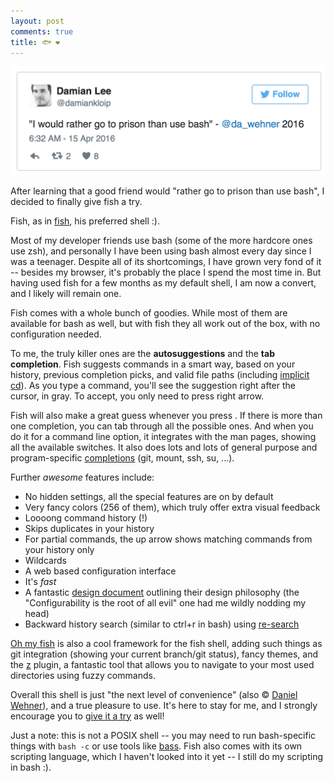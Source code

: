 ```yaml
---
layout: post
comments: true
title: 🐟 ❤️
---
```


![twitter post](/blog/assets/prison.png)

After learning that a good friend would "rather go to prison than use bash", I decided to finally give fish a try.

Fish, as in [fish](https://fishshell.com), his preferred shell :).

Most of my developer friends use bash (some of the more hardcore ones use zsh), and personally I have been using bash almost every day since I was a teenager. Despite all of its shortcomings, I have grown very fond of it -- besides my browser, it's probably the place I spend the most time in. But having used fish for a few months as my default shell, I am now a convert, and I likely will remain one.

Fish comes with a whole bunch of goodies. While most of them are available for bash as well, but with fish they all work out of the box, with no configuration needed.

To me, the truly killer ones are the **autosuggestions** and the **tab completion**. Fish suggests commands in a smart way, based on your history, previous completion picks, and valid file paths (including [implicit cd](https://github.com/fish-shell/fish-shell/issues/22)). As you type a command, you'll see the suggestion right after the cursor, in gray. To accept, you only need to press right arrow.

Fish will also make a great guess whenever you press <tab>. If there is more than one completion, you can tab through all the possible ones. And when you do it for a command line option, it integrates with the man pages, showing all the available switches. It also does lots and lots of general purpose and program-specific [completions](http://fishshell.com/docs/current/index.html#completion) (git, mount, ssh, su, ...).

Further *awesome* features include:

- No hidden settings, all the special features are on by default
- Very fancy colors (256 of them), which truly offer extra visual feedback
- Loooong command history (!)
- Skips duplicates in your history
- For partial commands, the up arrow shows matching commands from your history only
- Wildcards
- A web based configuration interface
- It's *fast*
- A fantastic [design document](http://fishshell.com/docs/current/design.html) outlining their design philosophy (the "Configurability is the root of all evil" one had me wildly nodding my head)
- Backward history search (similar to ctrl+r in bash) using [re-search](https://github.com/jbonjean/re-search)

[Oh my fish](https://github.com/oh-my-fish/oh-my-fish) is also a cool framework for the fish shell, adding such things as git integration (showing your current branch/git status), fancy themes, and the [z](https://github.com/rupa/z) plugin, a fantastic tool that allows you to navigate to your most used directories using fuzzy commands.

Overall this shell is just "the next level of convenience" (also © [Daniel Wehner](https://twitter.com/da_wehner/status/598589852888801282)), and a true pleasure to use. It's here to stay for me, and I strongly encourage you to [give it a try](https://fishshell.com/#platform_tabs) as well!

Just a note: this is not a POSIX shell -- you may need to run bash-specific things with `bash -c` or use tools like [bass](https://github.com/edc/bass). Fish also comes with its own scripting language, which I haven't looked into it yet -- I still do my scripting in bash :).
